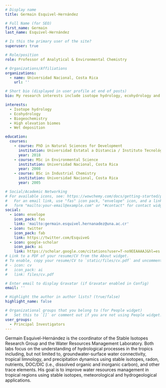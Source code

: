 ```yaml
---
# Display name
title: Germain Esquivel-Hernández

# Full Name (for SEO)
first_name: Germain
last_name: Esquivel-Hernández

# Is this the primary user of the site?
superuser: true

# Role/position
role: Professor of Analytical & Environmental Chemistry

# Organizations/Affiliations
organizations:
  - name: Universidad Nacional, Costa Rica
    url: ''

# Short bio (displayed in user profile at end of posts)
bio: My research interests include isotope hydrology, ecohydrology and biogeochemistry

interests:
  - Isotope hydrology
  - Ecohydrology
  - Biogeochemistry
  - High elevation biomes
  - Wet deposition

education:
  courses:
    - course: PhD in Natural Sciences for Development
      institution: Universidad Estatal a Distancia / Instituto Tecnológico de Costa Rica / Universidad Nacional
      year: 2018
    - course: MSc in Environmental Science
      institution: Universidad Nacional, Costa Rica
      year: 2008
    - course: BSc in Industrial Chemistry
      institution: Universidad Nacional, Costa Rica
      year: 2005

# Social/Academic Networking
# For available icons, see: https://wowchemy.com/docs/getting-started/page-builder/#icons
#   For an email link, use "fas" icon pack, "envelope" icon, and a link in the
#   form "mailto:your-email@example.com" or "#contact" for contact widget.
social:
  - icon: envelope
    icon_pack: fas
    link: 'mailto:germain.esquivel.hernanadez@una.ac.cr'
  - icon: twitter
    icon_pack: fab
    link: https://twitter.com/EsquiveG
  - icon: google-scholar
    icon_pack: ai
    link: https://scholar.google.com/citations?user=T-no9EEAAAAJ&hl=es
# Link to a PDF of your resume/CV from the About widget.
# To enable, copy your resume/CV to `static/files/cv.pdf` and uncomment the lines below.
# - icon: cv
#   icon_pack: ai
#   link: files/cv.pdf

# Enter email to display Gravatar (if Gravatar enabled in Config)
email: ''

# Highlight the author in author lists? (true/false)
highlight_name: false

# Organizational groups that you belong to (for People widget)
#   Set this to `[]` or comment out if you are not using People widget.
user_groups:
  - Principal Investigators
---
```


Germain Esquivel-Hernández is the coordinator of the Stable Isotopes Research Group and the Water Resources Management Laboratory. Both labs focus on the understanding of hydrological processes in the tropics including, but not limited to, groundwater-surface water connectivity, tropical limnology, and precipitation dynamics using stable isotopes, radon, nutrients, DOC/DIC (i.e., dissolved organic and inorganic carbon), and other trace elements. His goal is to improve water resources management in tropical regions using stable isotopes, meteorological and hydrogeological applications.
